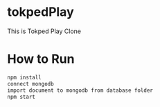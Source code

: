 # tokpedPlay
This is Tokped Play Clone

# How to Run
```bash
npm install
connect mongodb
import document to mongodb from database folder
npm start
```